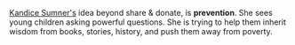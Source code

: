 [Kandice Sumner's][1] idea beyond share & donate, is **prevention**. She sees young children asking powerful questions. She is trying to help them inherit wisdom from books, stories, history, and push them away from poverty.

[1]: https://www.ted.com/speakers/kandace_sumner